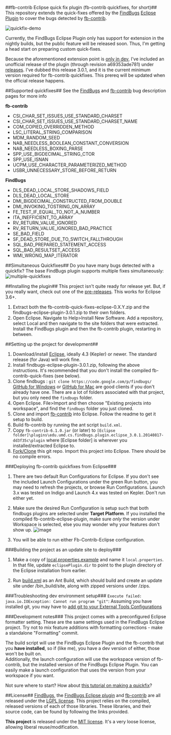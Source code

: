 ##fb-contrib Eclipse quick fix plugin (fb-contrib quickfixes, for short)##
This repository extends the quick-fixes offered by the [FindBugs](http://findbugs.sourceforge.net/) [Eclipse Plugin](http://findbugs.sourceforge.net/downloads.html) to cover the bugs detected by [fb-contrib](http://fb-contrib.sourceforge.net/).

![quickfix-demo](https://cloud.githubusercontent.com/assets/6819944/4264324/b5e2f5ba-3c21-11e4-966b-3264f7e22dae.gif)


Currently, the FindBugs Eclipse Plugin only has support for extension in the nightly builds, but the public feature will be released soon.  Thus, I'm getting a head start on preparing custom quick-fixes.

Because the aforementioned extension point is [only in dev](https://code.google.com/p/findbugs/source/detail?r=491d7f9cae6cef8919f0d76104dd567d8489db06), I've included an unofficial release of the plugin (through revision a69353ade781) under [releases](https://github.com/kjlubick/fb-contrib-eclipse-quick-fixes/releases).  I've dubbed this release 3.0.1, and it is the current minimum version required for fb-contrib quickfixes.  This prereq will be updated when the official release happens.

##Supported quickfixes##
See the [FindBugs](http://findbugs.sourceforge.net/bugDescriptions.html) and [fb-contrib](http://fb-contrib.sourceforge.net/bugdescriptions.html) bug description pages for more info

**fb-contrib**
- CSI_CHAR_SET_ISSUES_USE_STANDARD_CHARSET
- CSI_CHAR_SET_ISSUES_USE_STANDARD_CHARSET_NAME
- COM_COPIED_OVERRIDDEN_METHOD
- LSC_LITERAL_STRING_COMPARISON
- MDM_RANDOM_SEED
- NAB_NEEDLESS_BOOLEAN_CONSTANT_CONVERSION
- NAB_NEEDLESS_BOXING_PARSE
- SPP_USE_BIGDECIMAL_STRING_CTOR
- SPP_USE_ISNAN
- UCPM_USE_CHARACTER_PARAMETERIZED_METHOD
- USBR_UNNECESSARY_STORE_BEFORE_RETURN

**FindBugs**
- DLS_DEAD_LOCAL_STORE_SHADOWS_FIELD
- DLS_DEAD_LOCAL_STORE
- DMI_BIGDECIMAL_CONSTRUCTED_FROM_DOUBLE
- DMI_INVOKING_TOSTRING_ON_ARRAY
- FE_TEST_IF_EQUAL_TO_NOT_A_NUMBER
- ITA_INEFFICIENT_TO_ARRAY
- RV_RETURN_VALUE_IGNORED
- RV_RETURN_VALUE_IGNORED_BAD_PRACTICE
- SE_BAD_FIELD
- SF_DEAD_STORE_DUE_TO_SWITCH_FALLTHROUGH
- SQL_BAD_PREPARED_STATEMENT_ACCESS
- SQL_BAD_RESULTSET_ACCESS
- WMI_WRONG_MAP_ITERATOR

##Simultaneous Quickfixes##
Do you have many bugs detected with a quickfix? The base FindBugs plugin supports multiple fixes simultaneously:
![multiple-quickfixes](https://cloud.githubusercontent.com/assets/6819944/4324949/7e882a7c-3f5f-11e4-9170-bac5b24c2dbc.gif)


##Installing the plugin##
This project isn't quite ready for release yet.  But, if you really want, check out one of the [pre-releases](https://github.com/kjlubick/fb-contrib-eclipse-quick-fixes/releases).  This works for Eclipse 3.6+.

1. Extract both the fb-contrib-quick-fixes-eclipse-0.X.Y.zip and the findbugs-eclipse-plugin-3.0.1.zip to their own folders. 
2. Open Eclipse.  Navigate to Help>Install New Software.  Add a repository, select Local and then navigate to the site folders that were extracted.  Install the FindBugs plugin and then the fb-contrib plugin, restarting in between.


##Setting up the project for development##
1. Download/install [Eclipse](https://www.eclipse.org/home/index.php), ideally 4.3 (Kepler) or newer.  The standard release (for Java) will work fine.
2. Install findbugs-eclipse-plugin-3.0.1.zip, following the above instructions.  It's recommended that you don't install the compiled fb-contrib-quick-fixes (see below).
3. Clone findbugs : `git clone https://code.google.com/p/findbugs/`  [GitHub for Windows](https://windows.github.com/) or [GitHub for Mac](https://mac.github.com/) are good clients if you don't already have one.  There are a lot of folders associated with that project, but you only need the `findbugs` folder.
4. Open Eclipse.  File>Import and then choose "Existing projects into workspace", and find the `findbugs` folder you just cloned.
5. Clone and import [fb-contrib](https://github.com/mebigfatguy/fb-contrib) into Eclipse.  Follow the readme to get it setup to build.
6. Build fb-contrib by running the ant script `build.xml`.
7. Copy `fb-contrib-6.1.0.jar` (or later) to `[Eclipse folder]\plugins\edu.umd.cs.findbugs.plugin.eclipse_3.0.1.20140817-dd3f35c\plugin` where [Eclipse folder] is wherever you installed/extracted Eclipse to.
8. [Fork/Clone](https://help.github.com/articles/fork-a-repo) this git repo. Import this project into Eclipse.  There should be no compile errors.

###Deploying fb-contrib quickfixes from Eclipse###
1. There are two default Run Configurations for Eclipse.  If you don't see the included Launch Configurations under the green Run button, you may need to refresh the projects, or browse Run Configurations.  Launch 3.x was tested on Indigo and Launch 4.x was tested on Kepler.  Don't run either yet.

2. Make sure the desired Run Configuration is setup such that both findbugs plugins are selected under **Target Platform**.  If you installed the compiled fb-contrib-eclipse-plugin, make sure *only* the version under Workspace is selected, else you may wonder why your features don't show up. ![image](https://cloud.githubusercontent.com/assets/6819944/4005374/9bd7dfa8-2990-11e4-81d2-a6ce8ed75452.png)

3. You will be able to run either Fb-Contrib-Eclipse configuration.

###Building the project as an update site to deploy###
1. Make a copy of [local.properties.example](https://github.com/kjlubick/fb-contrib-eclipse-quick-fixes/blob/master/local.properties.example) and name it `local.properties`.  In that file, update `eclipsePlugin.dir` to point to the plugin directory of the Eclipse installation from earlier.

2. Run [build.xml](https://github.com/kjlubick/fb-contrib-eclipse-quick-fixes/blob/master/build.xml) as an Ant Build, which should build and create an update site under /bin_build/site, along with zipped versions under /zips.

###Troubleshooting dev environment setup###
`Execute failed: java.io.IOException: Cannot run program "git"`: Assuming you have installed git, you may have to [add git to your External Tools Configurations](http://stackoverflow.com/a/3196633/1447621)

###Development notes###
This project comes with a preconfigured Eclipse formatter setting.  These are the same settings used in the FindBugs Eclipse project.  Try not to mix feature additions with formatting corrections - make a standalone "Formatting" commit.

The build script will use the FindBugs Eclipse Plugin and the fb-contrib that you **have installed**, so if (like me), you have a dev version of either, those won't be built on.  
Additionally, the launch configuration will use the workspace version of fb-contrib, but the installed version of the FindBugs Eclipse Plugin. You can easily make a launch configuration that uses the version from your workspace if you want.  

Not sure where to start?  How about [this tutorial on making a quickfix](http://kjlubick.github.io/blog/post/3?building-your-first-eclipse-quick-fix)?

##License##
[FindBugs](http://findbugs.sourceforge.net/downloads.html), the [FindBugs Eclipse plugin](http://findbugs.sourceforge.net/downloads.html) and [fb-contrib](https://github.com/mebigfatguy/fb-contrib) are all released under the [LGPL license](https://tldrlegal.com/license/gnu-lesser-general-public-license-v2.1-(lgpl-2.1)#fulltext).  This project relies on the compiled, released versions of each of those libraries.  These libraries, and their source code, can be found by following the links provided.

**This project** is released under the [MIT license](https://tldrlegal.com/license/mit-license#fulltext).  It's a very loose license, allowing liberal reuse/modification.